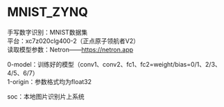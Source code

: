 # MNIST_ZYNQ  
  
手写数字识别：MNIST数据集  
平台：xc7z020clg400-2（正点原子领航者V2）  
读取模型参数：Netron——https://netron.app  

0-model：训练好的模型（conv1、conv2、fc1、fc2=weight/bias=0/1、2/3、4/5、6/7）  
1-origin：参数格式均为float32

soc：本地图片识别片上系统  
